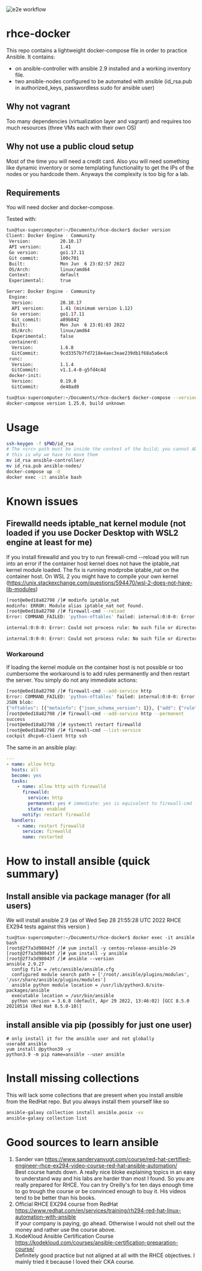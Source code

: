 ![e2e workflow](https://github.com/GitarPlayer/rhce-docker/actions/workflows/push.yml/badge.svg)
# rhce-docker
This repo contains a lightweight docker-compose file in order to practice Ansible. It contains:
- on ansible-controller with ansible 2.9 installed and a working inventory file.
- two ansible-nodes configured to be automated with ansible (id_rsa.pub in authorized_keys, passwordless sudo for ansible user) 

## Why not vagrant
Too many dependencies (virtualization layer and vagrant) and requires too much resources (three VMs each with their own OS)

## Why not use a public cloud setup
Most of the time you will need a credit card. Also you will need something like dynamic inventory or some templating functionality to get the IPs of the nodes or you hardcode them. Anyways the complexity is too big for a lab.


## Requirements
You will need docker and docker-compose. 

Tested with:
```bash
tux@tux-supercomputer:~/Documents/rhce-docker$ docker version
Client: Docker Engine - Community
 Version:           20.10.17
 API version:       1.41
 Go version:        go1.17.11
 Git commit:        100c701
 Built:             Mon Jun  6 23:02:57 2022
 OS/Arch:           linux/amd64
 Context:           default
 Experimental:      true

Server: Docker Engine - Community
 Engine:
  Version:          20.10.17
  API version:      1.41 (minimum version 1.12)
  Go version:       go1.17.11
  Git commit:       a89b842
  Built:            Mon Jun  6 23:01:03 2022
  OS/Arch:          linux/amd64
  Experimental:     false
 containerd:
  Version:          1.6.8
  GitCommit:        9cd3357b7fd7218e4aec3eae239db1f68a5a6ec6
 runc:
  Version:          1.1.4
  GitCommit:        v1.1.4-0-g5fd4c4d
 docker-init:
  Version:          0.19.0
  GitCommit:        de40ad0

tux@tux-supercomputer:~/Documents/rhce-docker$ docker-compose --version
docker-compose version 1.25.0, build unknown
```
# Usage
```bash
ssh-keygen -f $PWD/id_rsa
# The <src> path must be inside the context of the build; you cannot ADD ../something /something, because the first step of a docker build is to send the context directory (and subdirectories) to the docker daemon. from https://docs.docker.com/engine/reference/builder/
# this is why we have to move them 
mv id_rsa ansible-controller/
mv id_rsa.pub ansible-nodes/
docker-compose up -d
docker exec -it ansible bash
```

# Known issues

## Firewalld needs iptable_nat kernel module (not loaded if you use Docker Desktop with WSL2 engine at least for me)
If you install firewalld and you try to run firewall-cmd --reload you will run into an error if the container host kernel does not have the iptable_nat kernel module loaded. The fix is running modprobe iptable_nat on the container host. On WSL 2 you might have to compile your own kernel (https://unix.stackexchange.com/questions/594470/wsl-2-does-not-have-lib-modules)
```bash
[root@e0ed18a82798 /]# modinfo iptable_nat
modinfo: ERROR: Module alias iptable_nat not found.
[root@e0ed18a82798 /]# firewall-cmd --reload
Error: COMMAND_FAILED: 'python-nftables' failed: internal:0:0-0: Error: Could not process rule: No such file or directory

internal:0:0-0: Error: Could not process rule: No such file or directory

internal:0:0-0: Error: Could not process rule: No such file or directory
```
### Workaround
If loading the kernel module on the container host is not possible or too cumbersome the workaround is to add rules permanently and then restart the server. You simply do not any immediate actions:
```bash
[root@e0ed18a82798 /]# firewall-cmd --add-service http
Error: COMMAND_FAILED: 'python-nftables' failed: internal:0:0-0: Error: Could not process rule: No such file or directory
JSON blob:
{"nftables": [{"metainfo": {"json_schema_version": 1}}, {"add": {"rule": {"family": "inet", "table": "firewalld", "chain": "filter_IN_public_allow", "expr": [{"match": {"left": {"payload": {"protocol": "tcp", "field": "dport"}}, "op": "==", "right": 80}}, {"match": {"left": {"ct": {"key": "state"}}, "op": "in", "right": {"set": ["new", "untracked"]}}}, {"accept": null}]}}}]}
[root@e0ed18a82798 /]# firewall-cmd --add-service http --permanent
success
[root@e0ed18a82798 /]# systemctl restart firewalld
[root@e0ed18a82798 /]# firewall-cmd --list-service
cockpit dhcpv6-client http ssh
```

The same in an ansible play:

```yaml
---
- name: allow http
  hosts: all
  become: yes
  tasks:
    - name: allow http with firewalld
      firewalld:
        service: http
        permanent: yes # immediate: yes is equivalent to firewall-cmd --reload it will not work
        state: enabled
      notify: restart firewalld
  handlers:
    - name: restart firewalld
      service: firewalld
      name: restarted      
```




# How to install ansible (quick summary)
## Install ansible via package manager (for all users)
We will install ansible 2.9 (as of Wed Sep 28 21:55:28 UTC 2022 RHCE EX294 tests against this version )
```
tux@tux-supercomputer:~/Documents/rhce-docker$ docker exec -it ansible bash
[root@2f7a3d98043f /]# yum install -y centos-release-ansible-29
[root@2f7a3d98043f /]# yum install -y ansible
[root@2f7a3d98043f /]# ansible --version
ansible 2.9.27
  config file = /etc/ansible/ansible.cfg
  configured module search path = ['/root/.ansible/plugins/modules', '/usr/share/ansible/plugins/modules']
  ansible python module location = /usr/lib/python3.6/site-packages/ansible
  executable location = /usr/bin/ansible
  python version = 3.6.8 (default, Apr 29 2022, 13:46:02) [GCC 8.5.0 20210514 (Red Hat 8.5.0-10)]
```

## install ansible via pip (possibly for just one user)
```
# only install it for the ansible user and not globally
useradd ansible
yum install @python39 -y
python3.9 -m pip name=ansible --user ansible
```

# Install missing collections
This will lack some collections that are present when you install ansible from the RedHat repo. But you always install them yourself like so
```bash
ansible-galaxy collection install ansible.posix -vv
ansible-galaxy collection list 
```

# Good sources to learn ansible
1. Sander van https://www.sandervanvugt.com/course/red-hat-certified-engineer-rhce-ex294-video-course-red-hat-ansible-automation/  
Best course hands down. A really nice bloke explaining topics in an easy to understand way and his labs are harder than most I found. So you are really prepared for RHCE. You can try Oreilly's for ten days enough time to go trough the course or be convinced enough to buy it. His videos tend to be better than his books.
2. Official RHCE EX294 course from RedHat https://www.redhat.com/en/services/training/rh294-red-hat-linux-automation-with-ansible   
If your company is paying, go ahead. Otherwise I would not shell out the money and rather use the course above.
3. KodeKloud Ansible Certification Course https://kodekloud.com/courses/ansible-certification-preparation-course/  
Definitely good practice but not aligned at all with the RHCE objectives. I mainly tried it because I loved their CKA course.
